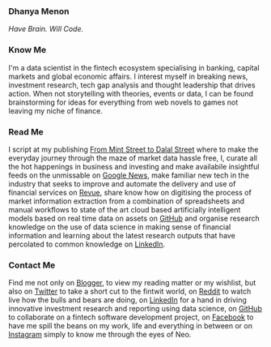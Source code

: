 ### Dhanya Menon

*Have Brain. Will Code.*

### Know Me

I'm a data scientist in the fintech ecosystem specialising in banking, capital markets and global economic affairs. I interest myself in breaking news, investment research, tech gap analysis and thought leadership that drives action. When not storytelling with theories, events or data, I can be found brainstorming for ideas for everything from web novels to games not leaving my niche of finance. 

### Read Me

I script at my publishing [From Mint Street to Dalal 
Street](https://sites.google.com/view/frommintstreettodalalstreet) where to make the everyday 
journey through the maze of market data hassle free, I, curate all the hot happenings in business and 
investing and make availabile insightful feeds on the unmissable on [Google 
News](https://news.google.com/publications/CAAqBwgKML7MqQswsNfBAw?ceid=IN:en), make 
familiar new tech in the industry that seeks to improve and automate the delivery and use of financial services on [Revue](https://www.getrevue.co/profile/frommintstreettodalalstreet), share 
know how on digitising the process of market information extraction from a combination of 
spreadsheets and manual workflows to state of the art cloud based artificially intelligent models based 
on real time data on assets on [GitHub](https://signorinadhanyamenonmba.github.io/From-Mint-Street-to-Dalal-Street) and organise research knowledge on the use of data science in making sense 
of financial information and learning about the latest research outputs that have percolated to common knowledge on [LinkedIn](https://www.linkedin.com/newsletters/from-mint-street-to-dalal-street).

### Contact Me 

Find me not only on [Blogger](https://www.blogger.com/profile/10908435327590944385), to view my reading matter or my wishlist, but also on [Twitter](https://www.twitter.com/mizdhanyamenon) to take a short cut to the fintwit world, on [Reddit](https://www.reddit.com/user/dominadhanyamenonmba) to watch live how the bulls and bears are doing, on [LinkedIn](https://www.linkedin.com/in/sayidadhanyamenonmba) for a hand in driving innovative investment research and reporting using data science, on [GitHub](https://www.github.com/signorinadhanyamenonmba) to collaborate on a fintech software development project, on [Facebook](https://www.facebook.com/susridhanyamenonmba) to have me spill the beans on my work, life and everything in between or on [Instagram](https://www.instagram.com/srtadhanyamenonmba) simply to know me through the eyes of Neo.
